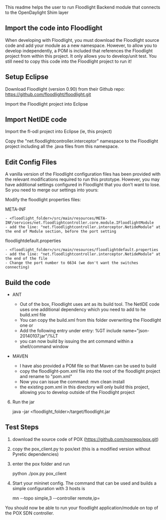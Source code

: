 This readme helps the user to run Floodlight Backend module that connects to the OpenDaylight Shim layer

Import the code into Floodlight
-------------------------------

When developing with Floodlight, you must download the Floodlight source code and add your module as a new namespace.
However, to allow you to develop independently, a POM is included that references the Floodlight project from 
within this project. It only allows you to develop/unit test. You still need to copy this code into the Floodlight project to run it!

Setup Eclipse
-------------
Download Floodlight (version 0.90) from their Github repo: https://github.com/floodlight/floodlight.git

Import the Floodlight project into Eclipse

Import NetIDE code
------------------
Import the fl-odl project into Eclipse (ie, this project)
 
Copy the "net.floodlightcontroller.interceptor" namespace to the Floodlight project including all the .java files from this namespace.

Edit Config Files
-----------------
A vanilla version of the Floodlight configuration files has been provided with the relevant modifications required to run this prototype.
However, you may have additional settings configured in Floodlight that you don't want to lose. So you need to merge our settings into yours:

Modify the floodlight properties files:

META-INF

	- <floodlight_folder>/src/main/resources/META-INF/services/net.floodlightcontroller.core.module.IFloodlightModule
	- add the line: "net.floodlightcontroller.interceptor.NetideModule" at the end of Module section, before the port setting

floodlightdefault.properties

	- <floodlight_folder>/src/main/resources/floodlightdefault.properties
	- add the line: "net.floodlightcontroller.interceptor.NetideModule" at the end of the file
	- Change the port number to 6634 (we don't want the switches connecting)

Build the code
--------------

- ANT
	- Out of the box, Floodlight uses ant as its build tool. The NetIDE code uses one additional dependency which you need to add to he build.xml file
	- You can copy the build.xml from this folder overwriting the Floodlight one or 
	- Add the following entry under <patternset id="lib"> entry: %GT include name="json-20140107.jar"/%LT
	- you can now build by issuing the ant command within a shell/command window
	  
- MAVEN
	- I have also provided a POM file so that Maven can be used to build
	- copy the floodlight-pom.xml file into the root of the floodlight project and rename to "pom.xml"
	- Now you can issue the command: mvn clean install
	- the existing pom.xml in this directory will only build this project, allowing you to develop outside of the Floodlight project

6) Run the jar

	java -jar <floodlight_folder>/target/floodlight.jar


Test Steps
-----------
1) download the source code of POX (https://github.com/noxrepo/pox.git)

2) copy the pox_client.py to pox/ext (this is a modified version without Pyretic dependencies)

3) enter the pox folder and run 

	python ./pox.py pox_client

4) Start your mininet config. The command that can be used and builds a simple configuration with 3 hosts is
	
	mn --topo simple,3 --controller remote,ip=<IP of the host where pox is running>

You should now be able to run your floodlight application/module on top of the POX SDN controller. 
